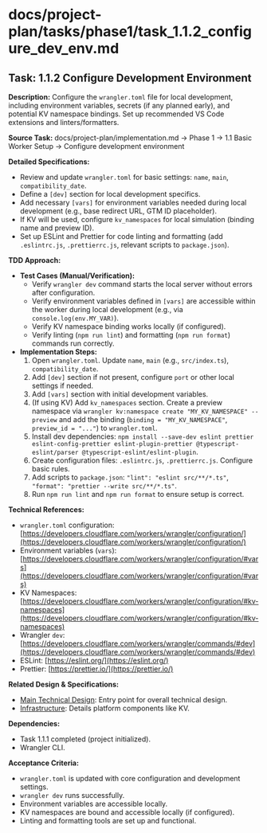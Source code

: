 # docs/project-plan/tasks/phase1/task_1.1.2_configure_dev_env.md

## Task: 1.1.2 Configure Development Environment

**Description:**
Configure the `wrangler.toml` file for local development, including environment variables, secrets (if any planned early), and potential KV namespace bindings. Set up recommended VS Code extensions and linters/formatters.

**Source Task:**
docs/project-plan/implementation.md -> Phase 1 -> 1.1 Basic Worker Setup -> Configure development environment

**Detailed Specifications:**
- Review and update `wrangler.toml` for basic settings: `name`, `main`, `compatibility_date`.
- Define a `[dev]` section for local development specifics.
- Add necessary `[vars]` for environment variables needed during local development (e.g., base redirect URL, GTM ID placeholder).
- If KV will be used, configure `kv_namespaces` for local simulation (binding name and preview ID).
- Set up ESLint and Prettier for code linting and formatting (add `.eslintrc.js`, `.prettierrc.js`, relevant scripts to `package.json`).

**TDD Approach:**

*   **Test Cases (Manual/Verification):**
    *   Verify `wrangler dev` command starts the local server without errors after configuration.
    *   Verify environment variables defined in `[vars]` are accessible within the worker during local development (e.g., via `console.log(env.MY_VAR)`).
    *   Verify KV namespace binding works locally (if configured).
    *   Verify linting (`npm run lint`) and formatting (`npm run format`) commands run correctly.
*   **Implementation Steps:**
    1.  Open `wrangler.toml`. Update `name`, `main` (e.g., `src/index.ts`), `compatibility_date`.
    2.  Add `[dev]` section if not present, configure `port` or other local settings if needed.
    3.  Add `[vars]` section with initial development variables.
    4.  (If using KV) Add `kv_namespaces` section. Create a preview namespace via `wrangler kv:namespace create "MY_KV_NAMESPACE" --preview` and add the binding (`binding = "MY_KV_NAMESPACE"`, `preview_id = "..."`) to `wrangler.toml`.
    5.  Install dev dependencies: `npm install --save-dev eslint prettier eslint-config-prettier eslint-plugin-prettier @typescript-eslint/parser @typescript-eslint/eslint-plugin`.
    6.  Create configuration files: `.eslintrc.js`, `.prettierrc.js`. Configure basic rules.
    7.  Add scripts to `package.json`: `"lint": "eslint src/**/*.ts"`, `"format": "prettier --write src/**/*.ts"`.
    8.  Run `npm run lint` and `npm run format` to ensure setup is correct.

**Technical References:**
- `wrangler.toml` configuration: [https://developers.cloudflare.com/workers/wrangler/configuration/](https://developers.cloudflare.com/workers/wrangler/configuration/)
- Environment variables (`vars`): [https://developers.cloudflare.com/workers/wrangler/configuration/#vars](https://developers.cloudflare.com/workers/wrangler/configuration/#vars)
- KV Namespaces: [https://developers.cloudflare.com/workers/wrangler/configuration/#kv-namespaces](https://developers.cloudflare.com/workers/wrangler/configuration/#kv-namespaces)
- Wrangler `dev`: [https://developers.cloudflare.com/workers/wrangler/commands/#dev](https://developers.cloudflare.com/workers/wrangler/commands/#dev)
- ESLint: [https://eslint.org/](https://eslint.org/)
- Prettier: [https://prettier.io/](https://prettier.io/)

**Related Design & Specifications:**
- [Main Technical Design](../../../technical-design/DESIGN.md): Entry point for overall technical design.
- [Infrastructure](../../../technical-design/infrastructure.md): Details platform components like KV.

**Dependencies:**
- Task 1.1.1 completed (project initialized).
- Wrangler CLI.

**Acceptance Criteria:**
- `wrangler.toml` is updated with core configuration and development settings.
- `wrangler dev` runs successfully.
- Environment variables are accessible locally.
- KV namespaces are bound and accessible locally (if configured).
- Linting and formatting tools are set up and functional. 